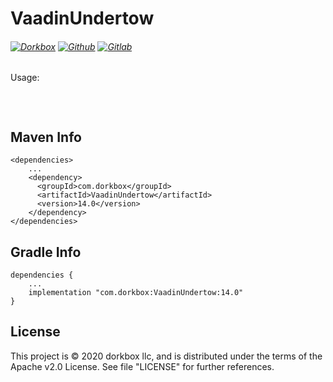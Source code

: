 VaadinUndertow
==========

###### [![Dorkbox](https://badge.dorkbox.com/dorkbox.svg "Dorkbox")](https://git.dorkbox.com/dorkbox/VaadinUndertow) [![Github](https://badge.dorkbox.com/github.svg "Github")](https://github.com/dorkbox/VaadinUndertow) [![Gitlab](https://badge.dorkbox.com/gitlab.svg "Gitlab")](https://gitlab.com/dorkbox/VaadinUndertow)





Usage:
```
```

&nbsp; 
&nbsp; 

  
Maven Info
---------
```
<dependencies>
    ...
    <dependency>
      <groupId>com.dorkbox</groupId>
      <artifactId>VaadinUndertow</artifactId>
      <version>14.0</version>
    </dependency>
</dependencies>
```

Gradle Info
---------
```
dependencies {
    ...
    implementation "com.dorkbox:VaadinUndertow:14.0"
}
````

License
---------
This project is © 2020 dorkbox llc, and is distributed under the terms of the Apache v2.0 License. See file "LICENSE" for further
 references.

